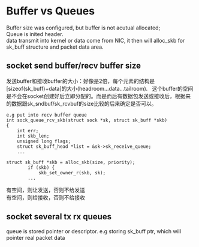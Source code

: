 
# Buffer vs Queues
Buffer size was configured, but buffer is not acutual allocated;  
Queue is inited header.  
data transmit into kernel or data come from NIC, it then will alloc_skb for sk_buff structure and packet data area.  

## socket send buffer/recv buffer size
发送buffer和接收buffer的大小：好像是2倍，每个元素的结构是[sizeof(sk_buff)+data]的大小(headroom...data...tailroom).  
这个buffer的空间是不会在socket创建好后立即分配的。而是而后有数据包发送或接收后，根据来的数据跟sk_sndbuf/sk_rcvbuf的size比较的后来确定是否可以。 
```
e.g put into recv buffer queue
int sock_queue_rcv_skb(struct sock *sk, struct sk_buff *skb)
{
	int err;
	int skb_len;
	unsigned long flags;
	struct sk_buff_head *list = &sk->sk_receive_queue;
	...
	
struct sk_buff *skb = alloc_skb(size, priority);
		if (skb) {
			skb_set_owner_r(skb, sk);
        ...
```
有空间，则让发送，否则不给发送  
有空间，则给接收，否则不给接收  

## socket several tx rx queues  
queue is stored pointer or descriptor. e.g storing sk_buff ptr, which will pointer real packet data  

